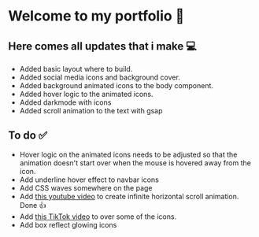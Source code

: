# Welcome to my portfolio :rocket:

## Here comes all updates that i make :computer:

- Added basic layout where to build. 
- Added social media icons and background cover.
- Added background animated icons to the body component.
- Added hover logic to the animated icons.
- Added darkmode with icons
- Added scroll animation to the text with gsap
  
## To do :white_check_mark:
- Hover logic on the animated icons needs to be adjusted so that the animation doesn't start over when the mouse is hovered away from the icon.
- Add underline hover effect to navbar icons
- Add CSS waves somewhere on the page
- Add [this youtube video](https://www.youtube.com/watch?v=iLmBy-HKIAw&list=PLlOTzQUlSorMdRm1ManvpMOKuZSamDJj4&index=19&t=220s) to create infinite horizontal scroll animation. Done :+1:
- Add [this TikTok video](https://www.tiktok.com/@codetheworld.io/video/7283734773472693511?is_from_webapp=1&sender_device=pc&web_id=7284955038152869409) to over some of the icons.
- Add box reflect glowing icons
